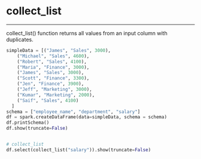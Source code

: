 # collect_list

---
collect_list() function returns all values from an input column with duplicates.
```python
simpleData = [("James", "Sales", 3000),
    ("Michael", "Sales", 4600),
    ("Robert", "Sales", 4100),
    ("Maria", "Finance", 3000),
    ("James", "Sales", 3000),
    ("Scott", "Finance", 3300),
    ("Jen", "Finance", 3900),
    ("Jeff", "Marketing", 3000),
    ("Kumar", "Marketing", 2000),
    ("Saif", "Sales", 4100)
  ]
schema = ["employee_name", "department", "salary"]
df = spark.createDataFrame(data=simpleData, schema = schema)
df.printSchema()
df.show(truncate=False)


# collect_list
df.select(collect_list("salary")).show(truncate=False)
```